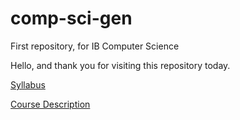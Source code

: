 # comp-sci-gen
First repository, for IB Computer Science

Hello, and thank you for visiting this repository today. 

[Syllabus](https://parencla000.github.io/comp-sci-gen/IB-DP-CS-syllabus.md "Syllabus")

[Course Description](https://parencla000.github.io/comp-sci-gen/IB-DP-CompSci.md "Course Description")



